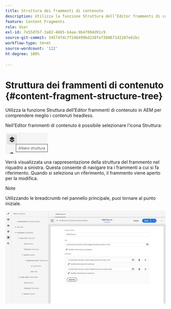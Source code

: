 ```yaml
---
title: Struttura dei frammenti di contenuto
description: Utilizza la funzione Struttura dell’Editor frammenti di contenuto in AEM per comprendere meglio i contenuti headless.
feature: Content Fragments
role: User
exl-id: 7e55d7b7-3a82-4665-b4aa-9b47094d91c9
source-git-commit: 34574fdc7f246499bd238fef388671d2287e62bc
workflow-type: tm+mt
source-wordcount: '112'
ht-degree: 100%

---
```


# Struttura dei frammenti di contenuto {#content-fragment-structure-tree}

Utilizza la funzione Struttura dell’Editor frammenti di contenuto in AEM per comprendere meglio i contenuti headless.

Nell’Editor frammenti di contenuto è possibile selezionare l’icona Struttura:

![Struttura del frammento di contenuto](assets/cfm-structuretree-01.png)

Verrà visualizzata una rappresentazione della struttura del frammento nel riquadro a sinistra. Questa consente di navigare tra i frammenti a cui si fa riferimento. Quando si seleziona un riferimento, il frammento viene aperto per la modifica.

>[!NOTE]
>
>Utilizzando le breadcrumb nel pannello principale, puoi tornare al punto iniziale.

![Struttura di un frammento di contenuto](assets/cfm-structuretree-02.png)
